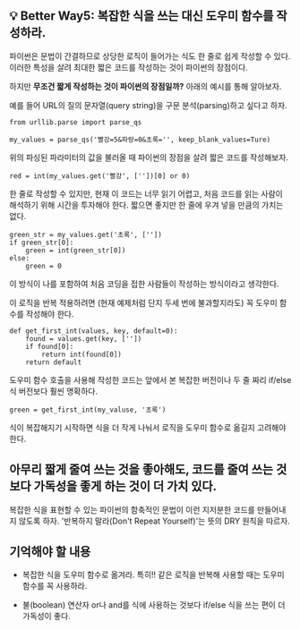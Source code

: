 ## 💡 Better Way5: 복잡한 식을 쓰는 대신 도우미 함수를 작성하라.

파이썬은 문법이 간결하므로 상당한 로직이 들어가는 식도 한 줄로 쉽게 작성할 수 있다. 이러한 특성을 살려 최대한 짧은 코드를 작성하는 것이 파이썬의 장점이다.

하지만 **무조건 짧게 작성하는 것이 파이썬의 장점일까?** 아래의 예시를 통해 알아보자.

예를 들어 URL의 질의 문자열(query string)을 구문 분석(parsing)하고 싶다고 하자.

```
from urllib.parse import parse_qs

my_values = parse_qs('빨강=5&파랑=0&초록='', keep_blank_values=Ture)
```

위의 파싱된 파라미터의 값을 불러올 때 파이썬의 장점을 살려 짧은 코드를 작성해보자.

```
red = int(my_values.get('빨강', [''])[0] or 0)
```

한 줄로 작성할 수 있지만, 현재 이 코드는 너무 읽기 어렵고, 처음 코드를 읽는 사람이 해석하기 위해 시간을 투자해야 한다. 짧으면 좋지만 한 줄에 우겨 넣을 만큼의 가치는 없다.

```
green_str = my_values.get('초록', [''])
if green_str[0]:
    green = int(green_str[0])
else:
    green = 0
```

이 방식이 나를 포함하여 처음 코딩을 접한 사람들이 작성하는 방식이라고 생각한다.

이 로직을 반복 적용하려면 (현재 예제처럼 단지 두세 번에 불과할지라도) 꼭 도우미 함수를 작성해야 한다.

```
def get_first_int(values, key, default=0):
    found = values.get(key, [''])
    if found[0]:
        return int(found[0])
    return default
```

도우미 함수 호출을 사용해 작성한 코드는 앞에서 본 복잡한 버전이나 두 줄 짜리 if/else 식 버전보다 훨씬 명확하다.

```
green = get_first_int(my_valuse, '초록')
```

식이 복잡해지기 시작하면 식을 더 작게 나눠서 로직을 도우미 함수로 옮길지 고려해야 한다.

## 아무리 짧게 줄여 쓰는 것을 좋아해도, 코드를 줄여 쓰는 것보다 가독성을 좋게 하는 것이 더 가치 있다.

복잡한 식을 표현할 수 있는 파이썬의 함축적인 문법이 이런 지저분한 코드를 만들어내지 않도록 하자. '반복하지 말라(Don't Repeat Yourself)'는 뜻의 DRY 원칙을 따르자.

## 기억해야 할 내용
- 복잡한 식을 도우미 함수로 옮겨라. 특히!! 같은 로직을 반복해 사용할 때는 도우미 함수를 꼭 사용하라.

- 불(boolean) 연산자 or나 and를 식에 사용하는 것보다 if/else 식을 쓰는 편이 더 가독성이 좋다.